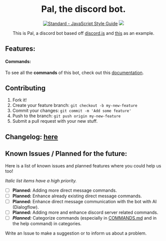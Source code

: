<h1 align="center"> Pal, the discord bot. </h1>

<p align="center">
    <a href="https://standardjs.com"><img src="https://img.shields.io/badge/code_style-standard-brightgreen.svg" alt="Standard - JavaScript Style Guide"></a>
    <a href="https://discordapp.com/oauth2/authorize?&client_id=300955174225051650&scope=bot&permissions=536980545"><img src="https://img.shields.io/badge/Discord-Add%20Bot-7289DA.svg" /></a>
</p>


<p align="center">This is Pal, a discord bot based off <a href="https://github.com/hydrabolt/discord.js/">discord.js</a> and <a href="https://gist.github.com/eslachance/3349734a98d30011bb202f47342601d3">this</a> as an example.</p>


## Features:
#### Commands:
To see all the **commands** of this bot, check out this [documentation](COMMANDS.md).

## Contributing

1. Fork it!
2. Create your feature branch: `git checkout -b my-new-feature`
3. Commit your changes: `git commit -m 'Add some feature'`
4. Push to the branch: `git push origin my-new-feature`
5. Submit a pull request with your new stuff.

## Changelog: [here](https://github.com/MiddayClouds/pal/releases)

## Known Issues / Planned for the future:

Here is a list of known issues and planned features where you could help us too!

_Italic list items have a high priority._

- [ ] **Planned:** Adding more direct message commands.
- [ ] **Planned:** Enhance already existing direct message commands.
- [ ] **Planned:** Enhance direct message communication with the bot with AI (Dialogflow).
- [ ] **Planned:** Adding more and enhance discord server related commands.
- [ ] **_Planned:_** Categorize commands (especially in [COMMANDS.md](COMMANDS.md) and in the help command) in categories.

Write an Issue to make a suggestion or to inform us about a problem.
